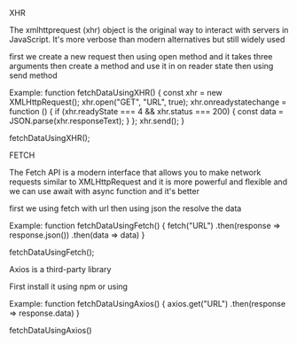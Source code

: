 <!-- 111111111 -->

XHR

The xmlhttprequest (xhr) object is the original way to interact with servers in JavaScript. It's more verbose than modern alternatives but still widely used

first we create a new request
then using open method and it takes three arguments
then create a method and use it in on reader state
then using send method

Example:
function fetchDataUsingXHR() {
const xhr = new XMLHttpRequest();
xhr.open("GET", "URL", true);
xhr.onreadystatechange = function () {
if (xhr.readyState === 4 && xhr.status === 200) {
const data = JSON.parse(xhr.responseText);
}
};
xhr.send();
}

fetchDataUsingXHR();

<!-- 22222222 -->

FETCH

The Fetch API is a modern interface that allows you to make network requests similar to XMLHttpRequest and it is more powerful and flexible
and we can use await with async function and it's better

first we using fetch with url
then using json the resolve the data

Example:
function fetchDataUsingFetch() {
fetch("URL")
.then(response => response.json())
.then(data => data)
}

fetchDataUsingFetch();

<!-- 33333333 -->

Axios is a third-party library

First install it using npm or using <script src="https://cdn.jsdelivr.net/npm/axios/dist/axios.min.js"></script>

Example:
function fetchDataUsingAxios() {
axios.get("URL")
.then(response => response.data)
}

fetchDataUsingAxios()
